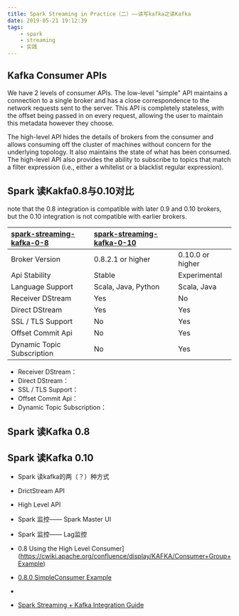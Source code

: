 ```yaml
---
title: Spark Streaming in Practice（二）——读写kafka之读Kafka
date: 2019-05-21 19:12:39
tags: 
	- spark
	- streaming
	- 实践
---
```






## Kafka Consumer APIs

We have 2 levels of consumer APIs. The low-level "simple" API maintains a connection to a single broker and has a close correspondence to the network requests sent to the server. This API is completely stateless, with the offset being passed in on every request, allowing the user to maintain this metadata however they choose.

The high-level API hides the details of brokers from the consumer and allows consuming off the cluster of machines without concern for the underlying topology. It also maintains the state of what has been consumed. The high-level API also provides the ability to subscribe to topics that match a filter expression (i.e., either a whitelist or a blacklist regular expression).

## Spark 读Kakfa0.8与0.10对比



note that the 0.8 integration is compatible with later 0.9 and 0.10 brokers, but the 0.10 integration is not compatible with earlier brokers.

| [ spark-streaming-kafka-0-8](https://spark.apache.org/docs/2.2.0/streaming-kafka-0-8-integration.html) | [spark-streaming-kafka-0-10](https://spark.apache.org/docs/2.2.0/streaming-kafka-0-10-integration.html) |                  |
| :----------------------------------------------------------- | :----------------------------------------------------------- | ---------------- |
| Broker Version                                               | 0.8.2.1 or higher                                            | 0.10.0 or higher |
| Api Stability                                                | Stable                                                       | Experimental     |
| Language Support                                             | Scala, Java, Python                                          | Scala, Java      |
| Receiver DStream                                             | Yes                                                          | No               |
| Direct DStream                                               | Yes                                                          | Yes              |
| SSL / TLS Support                                            | No                                                           | Yes              |
| Offset Commit Api                                            | No                                                           | Yes              |
| Dynamic Topic Subscription                                   | No                                                           | Yes              |



- Receiver DStream：
- Direct DStream：
- SSL / TLS Support：
- Offset Commit Api：
- Dynamic Topic Subscription：



## Spark 读Kafka 0.8



## Spark 读Kafka 0.10



- Spark 读kafka的两（？）种方式
- DrictStream API
- High Level API 
- Spark 监控—— Spark Master UI
- Spark 监控—— Lag监控









- 0.8 Using the High Level Consumer](https://cwiki.apache.org/confluence/display/KAFKA/Consumer+Group+Example)
- [0.8.0 SimpleConsumer Example](https://cwiki.apache.org/confluence/display/KAFKA/0.8.0+SimpleConsumer+Example)
- 
- [Spark Streaming + Kafka Integration Guide](https://spark.apache.org/docs/2.1.0/streaming-kafka-integration.html#spark-streaming-kafka-integration-guide)